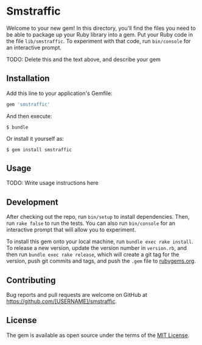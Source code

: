 # Smstraffic

Welcome to your new gem! In this directory, you'll find the files you need to be able to package up your Ruby library into a gem. Put your Ruby code in the file `lib/smstraffic`. To experiment with that code, run `bin/console` for an interactive prompt.

TODO: Delete this and the text above, and describe your gem

## Installation

Add this line to your application's Gemfile:

```ruby
gem 'smstraffic'
```

And then execute:

    $ bundle

Or install it yourself as:

    $ gem install smstraffic

## Usage

TODO: Write usage instructions here

## Development

After checking out the repo, run `bin/setup` to install dependencies. Then, run `rake false` to run the tests. You can also run `bin/console` for an interactive prompt that will allow you to experiment.

To install this gem onto your local machine, run `bundle exec rake install`. To release a new version, update the version number in `version.rb`, and then run `bundle exec rake release`, which will create a git tag for the version, push git commits and tags, and push the `.gem` file to [rubygems.org](https://rubygems.org).

## Contributing

Bug reports and pull requests are welcome on GitHub at https://github.com/[USERNAME]/smstraffic.


## License

The gem is available as open source under the terms of the [MIT License](http://opensource.org/licenses/MIT).

